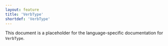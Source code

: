 ```yaml
---
layout: feature
title: 'VerbType'
shortdef: 'VerbType'
---
```


This document is a placeholder for the language-specific documentation
for `VerbType`.
